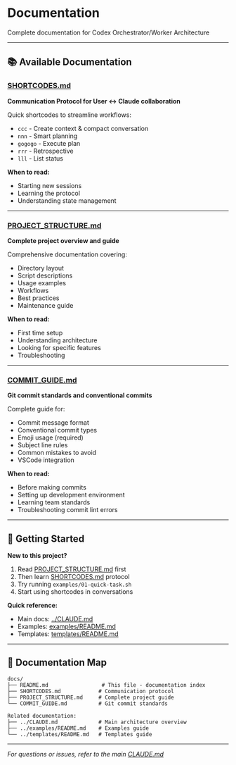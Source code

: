# Documentation

Complete documentation for Codex Orchestrator/Worker Architecture

---

## 📚 Available Documentation

### [SHORTCODES.md](SHORTCODES.md)
**Communication Protocol for User ↔ Claude collaboration**

Quick shortcodes to streamline workflows:
- `ccc` - Create context & compact conversation
- `nnn` - Smart planning
- `gogogo` - Execute plan
- `rrr` - Retrospective
- `lll` - List status

**When to read:**
- Starting new sessions
- Learning the protocol
- Understanding state management

---

### [PROJECT_STRUCTURE.md](PROJECT_STRUCTURE.md)
**Complete project overview and guide**

Comprehensive documentation covering:
- Directory layout
- Script descriptions
- Usage examples
- Workflows
- Best practices
- Maintenance guide

**When to read:**
- First time setup
- Understanding architecture
- Looking for specific features
- Troubleshooting

---

### [COMMIT_GUIDE.md](COMMIT_GUIDE.md)
**Git commit standards and conventional commits**

Complete guide for:
- Commit message format
- Conventional commit types
- Emoji usage (required)
- Subject line rules
- Common mistakes to avoid
- VSCode integration

**When to read:**
- Before making commits
- Setting up development environment
- Learning team standards
- Troubleshooting commit lint errors

---

## 🚀 Getting Started

**New to this project?**
1. Read [PROJECT_STRUCTURE.md](PROJECT_STRUCTURE.md) first
2. Then learn [SHORTCODES.md](SHORTCODES.md) protocol
3. Try running `examples/01-quick-task.sh`
4. Start using shortcodes in conversations

**Quick reference:**
- Main docs: [../CLAUDE.md](../CLAUDE.md)
- Examples: [examples/README.md](examples/README.md)
- Templates: [templates/README.md](templates/README.md)

---

## 📖 Documentation Map

```
docs/
├── README.md                 # This file - documentation index
├── SHORTCODES.md            # Communication protocol
├── PROJECT_STRUCTURE.md     # Complete project guide
└── COMMIT_GUIDE.md          # Git commit standards

Related documentation:
├── ../CLAUDE.md             # Main architecture overview
├── ../examples/README.md    # Examples guide
└── ../templates/README.md   # Templates guide
```

---

*For questions or issues, refer to the main [CLAUDE.md](../CLAUDE.md)*
